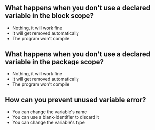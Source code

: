 ## What happens when you don't use a declared variable in the block scope?
* Nothing, it will work fine
* It will get removed automatically
* The program won't compile 

## What happens when you don't use a declared variable in the package scope?
* Nothing, it will work fine 
* It will get removed automatically
* The program won't compile

## How can you prevent unused variable error?
* You can change the variable's name
* You can use a blank-identifier to discard it 
* You can change the variable's type